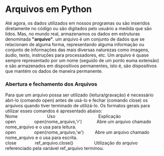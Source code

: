 # Arquivos em Python

Até agora, os dados utilizados em nossos programas ou são inseridos diretamente no código ou são digitados pelo usuário a medida que são lidos. 
Mas, no mundo real, armazenamos os dados em estruturas denominada **"arquivo"**.  um arquivo é um conjunto de dados que se relacionam de alguma forma, representando alguma informação ou conjunto de informações das mais diversas naturezas como imagens, áudio, texto, instruções para processadores, etc.
Um arquivo é quase sempre representado por um nome (seguido de um ponto euma extensão) e são armazenados em dispositivos permanentes, isto é, são dispositivos que mantém os dados de maneira permanente.

### Abertura e fechamento dos Arquivos

Para que um arquivo possa ser utilizado (leitura/gravação) é necessário abri-lo (comando open) antes de usá-lo e fechar (comando close) os arquivos quando tiver terminado de utilizá-lo. 
Os formatos gerais para utilizar esses comandos é apresentado abaixo:<br>
Nome&nbsp;&nbsp;&nbsp;&nbsp;&nbsp;&nbsp;&nbsp;&nbsp;&nbsp;&nbsp;&nbsp;&nbsp;&nbsp;&nbsp;&nbsp;&nbsp;&nbsp;&nbsp;&nbsp;&nbsp;&nbsp;&nbsp;&nbsp;&nbsp;Uso&nbsp;&nbsp;&nbsp;&nbsp;&nbsp;&nbsp;&nbsp;&nbsp;&nbsp;&nbsp;&nbsp;&nbsp;&nbsp;&nbsp;&nbsp;&nbsp;&nbsp;&nbsp;&nbsp;&nbsp;&nbsp;&nbsp;&nbsp;&nbsp;&nbsp;&nbsp;&nbsp;&nbsp;&nbsp;&nbsp;&nbsp;&nbsp;&nbsp;&nbsp;&nbsp;Explicação<br>
open&nbsp;&nbsp;&nbsp;&nbsp;&nbsp;&nbsp;&nbsp;&nbsp;&nbsp;&nbsp;&nbsp;&nbsp;&nbsp;&nbsp;&nbsp;open(nome_arquivo,'r')&nbsp;&nbsp;&nbsp;&nbsp;&nbsp;&nbsp;&nbsp;&nbsp;&nbsp;&nbsp;&nbsp;&nbsp;Abre um arquivo chamado nome_arquivo e o usa para leitura.<br>
open&nbsp;&nbsp;&nbsp;&nbsp;&nbsp;&nbsp;&nbsp;&nbsp;&nbsp;&nbsp;&nbsp;&nbsp;&nbsp;&nbsp;&nbsp;open(nome_arquivo,'w')&nbsp;&nbsp;&nbsp;&nbsp;&nbsp;&nbsp;&nbsp;&nbsp;&nbsp;Abre um arquivo chamado nome_arquivo e o usa para escrita.<br>
close&nbsp;&nbsp;&nbsp;&nbsp;&nbsp;&nbsp;&nbsp;&nbsp;&nbsp;&nbsp;&nbsp;&nbsp;&nbsp;&nbsp;&nbsp;ref_arquivo.close()&nbsp;&nbsp;&nbsp;&nbsp;&nbsp;&nbsp;&nbsp;&nbsp;&nbsp;&nbsp;&nbsp;&nbsp;&nbsp;&nbsp;&nbsp;&nbsp;&nbsp;Utilização do arquivo referenciado pela variável ref_arquivo terminou.<br>

